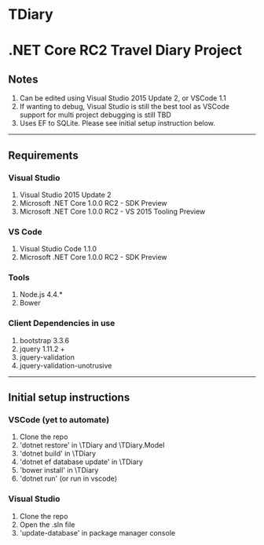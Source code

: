 # TDiary
# .NET Core RC2 Travel Diary Project

## Notes
1. Can be edited using Visual Studio 2015 Update 2, or VSCode 1.1
2. If wanting to debug, Visual Studio is still the best tool as VSCode support for multi project debugging is still TBD
3. Uses EF to SQLite.  Please see initial setup instruction below.

---
## Requirements
### Visual Studio
1. Visual Studio 2015 Update 2
2. Microsoft .NET Core 1.0.0 RC2 - SDK Preview
3. Microsoft .NET Core 1.0.0 RC2 - VS 2015 Tooling Preview

### VS Code
1. Visual Studio Code 1.1.0
2. Microsoft .NET Core 1.0.0 RC2 - SDK Preview

### Tools
1. Node.js 4.4.*
2. Bower

### Client Dependencies in use
1. bootstrap 3.3.6
2. jquery 1.11.2 +
3. jquery-validation
4. jquery-validation-unotrusive

---
## Initial setup instructions
### VSCode (yet to automate)
1. Clone the repo
2. 'dotnet restore' in \TDiary and \TDiary.Model
3. 'dotnet build' in \TDiary
4. 'dotnet ef database update' in \TDiary
5. 'bower install' in \TDiary
6. 'dotnet run' (or run in vscode)

### Visual Studio
1. Clone the repo
2. Open the .sln file
3. 'update-database' in package manager console
